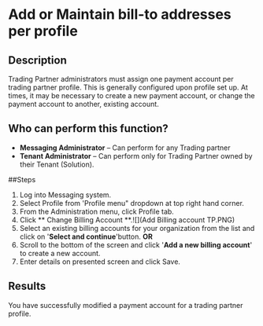 # Add or Maintain bill-to addresses per profile
## Description
Trading Partner administrators must assign one payment account per trading partner profile. This is generally configured upon profile set up. At times, it may be necessary to create a new payment account, or change the payment account to another, existing account.
## Who can perform this function?
* **Messaging Administrator** – Can perform for any Trading partner
* **Tenant Administrator** – Can perform only for Trading Partner owned by their Tenant (Solution).

##Steps
1. Log into Messaging system.
2. Select Profile from 'Profile menu" dropdown at top right hand corner.
3. From the Administration menu, click Profile tab.
4. Click ** Change Billing Account **.![](Add Billing account TP.PNG)
5. Select an existing billing accounts for your organization from the list and click on '**Select and continue**'button. **OR**
6. Scroll to the bottom of the screen and click '**Add a new billing account**' to create a new account.
7. Enter details on presented screen and click Save.

## Results

You have successfully modified a payment account for a trading partner profile.
